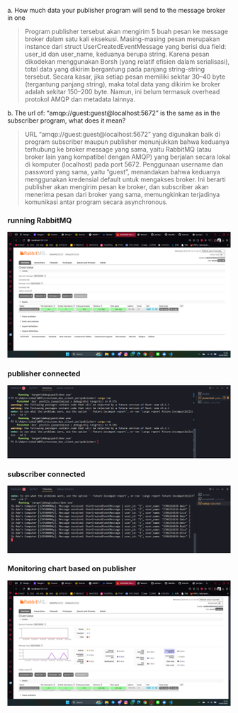 a. How much data your publisher program will send to the message broker in one
> Program publisher tersebut akan mengirim 5 buah pesan ke message broker dalam satu kali eksekusi. Masing-masing pesan merupakan instance dari struct UserCreatedEventMessage yang berisi dua field: user_id dan user_name, keduanya berupa string. Karena pesan dikodekan menggunakan Borsh (yang relatif efisien dalam serialisasi), total data yang dikirim bergantung pada panjang string-string tersebut. Secara kasar, jika setiap pesan memiliki sekitar 30–40 byte (tergantung panjang string), maka total data yang dikirim ke broker adalah sekitar 150–200 byte. Namun, ini belum termasuk overhead protokol AMQP dan metadata lainnya.

b. The url of: “amqp://guest:guest@localhost:5672” is the same as in the subscriber
program, what does it mean?
> URL “amqp://guest:guest@localhost:5672” yang digunakan baik di program subscriber maupun publisher menunjukkan bahwa keduanya terhubung ke broker message yang sama, yaitu RabbitMQ (atau broker lain yang kompatibel dengan AMQP) yang berjalan secara lokal di komputer (localhost) pada port 5672. Penggunaan username dan password yang sama, yaitu “guest”, menandakan bahwa keduanya menggunakan kredensial default untuk mengakses broker. Ini berarti publisher akan mengirim pesan ke broker, dan subscriber akan menerima pesan dari broker yang sama, memungkinkan terjadinya komunikasi antar program secara asynchronous.

### running RabbitMQ
![running RabbitMQ.](images/running-rabbitmq.png)

### publisher connected
![running RabbitMQ.](images/publisher-connected.png)

### subscriber connected
![running RabbitMQ.](images/subscriber-connected.png)

### Monitoring chart based on publisher
![running RabbitMQ.](images/monitoring-chart-based-on-publisher.png)